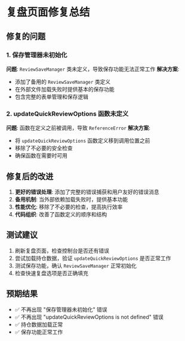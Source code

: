 
# 复盘页面修复总结

## 修复的问题

### 1. 保存管理器未初始化
**问题**: `ReviewSaveManager` 类未定义，导致保存功能无法正常工作
**解决方案**: 
- 添加了备用的 `ReviewSaveManager` 类定义
- 在外部文件加载失败时提供基本的保存功能
- 包含完整的表单管理和保存逻辑

### 2. updateQuickReviewOptions 函数未定义
**问题**: 函数在定义之前被调用，导致 `ReferenceError`
**解决方案**:
- 将 `updateQuickReviewOptions` 函数定义移到调用位置之前
- 移除了不必要的安全检查
- 确保函数在需要时可用

## 修复后的改进

1. **更好的错误处理**: 添加了完整的错误捕获和用户友好的错误消息
2. **备用机制**: 当外部依赖加载失败时，提供基本功能
3. **性能优化**: 移除了不必要的检查，提高执行效率
4. **代码组织**: 改善了函数定义的顺序和结构

## 测试建议

1. 刷新复盘页面，检查控制台是否还有错误
2. 尝试加载持仓数据，验证 `updateQuickReviewOptions` 是否正常工作
3. 测试保存功能，确认 `ReviewSaveManager` 正常初始化
4. 检查快速复盘选项是否正确填充

## 预期结果

- ✅ 不再出现 "保存管理器未初始化" 错误
- ✅ 不再出现 "updateQuickReviewOptions is not defined" 错误
- ✅ 持仓数据加载正常
- ✅ 保存功能正常工作
